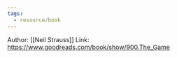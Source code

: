 ```yaml
---
tags:
  - resource/book
---
```


Author: [[Neil Strauss]]
Link: https://www.goodreads.com/book/show/900.The_Game
